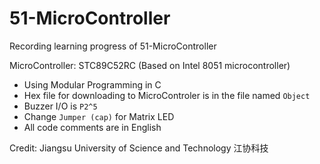 # 51-MicroController
Recording learning progress of 51-MicroController

MicroController: STC89C52RC (Based on Intel 8051 microcontroller)

- Using Modular Programming in C
- Hex file for downloading to MicroControler is in the file named ``Object``
- Buzzer I/O is ``P2^5``
- Change ``Jumper (cap)`` for Matrix LED
- All code comments are in English

Credit: Jiangsu University of Science and Technology 江协科技
